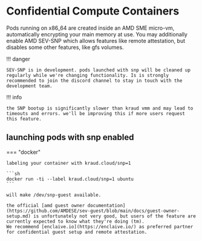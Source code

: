 # Confidential Compute Containers

Pods running on x86_64 are created inside an AMD SME micro-vm, automatically encrypting your main memory at use.
You may additionally enable AMD SEV-SNP which allows features like remote attestation, but disables some other features, like gfs volumes.


!!! danger

    SEV-SNP is in development. pods launched with snp will be cleaned up regularly while we're changing functionality. Is is strongly recommended to join the discord channel to stay in touch with the development team.

!!! info

    the SNP bootup is significantly slower than kraud vmm and may lead to timeouts and errors. we'll be improving this if more users request this feature.

## launching pods with snp enabled

=== "docker"

    labeling your container with kraud.cloud/snp=1

    ```sh
    docker run -ti --label kraud.cloud/snp=1 ubuntu
    ```

    will make /dev/snp-guest available.

    the official [amd guest owner documentation](https://github.com/AMDESE/sev-guest/blob/main/docs/guest-owner-setup.md) is unfortunately not very good, but users of the feature are currently expected to know what they're doing (tm).
    We recommend [enclaive.io](https://enclaive.io/) as preferred partner for confidential guest setup and remote attestation.

